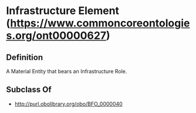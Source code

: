 # Infrastructure Element (https://www.commoncoreontologies.org/ont00000627)

## Definition
A Material Entity that bears an Infrastructure Role.

## Subclass Of
- http://purl.obolibrary.org/obo/BFO_0000040

